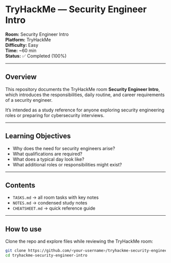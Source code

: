 # TryHackMe — Security Engineer Intro

**Room:** Security Engineer Intro  
**Platform:** TryHackMe  
**Difficulty:** Easy  
**Time:** ~60 min  
**Status:** ✅ Completed (100%)

---

## Overview
This repository documents the TryHackMe room **Security Engineer Intro**, which introduces the responsibilities, daily routine, and career requirements of a security engineer.  

It’s intended as a study reference for anyone exploring security engineering roles or preparing for cybersecurity interviews.

---

## Learning Objectives
- Why does the need for security engineers arise?
- What qualifications are required?
- What does a typical day look like?
- What additional roles or responsibilities might exist?

---

## Contents
- `TASKS.md` → all room tasks with key notes
- `NOTES.md` → condensed study notes
- `CHEATSHEET.md` → quick reference guide

---

## How to use
Clone the repo and explore files while reviewing the TryHackMe room:

```bash
git clone https://github.com/<your-username>/tryhackme-security-engineer-intro.git
cd tryhackme-security-engineer-intro

